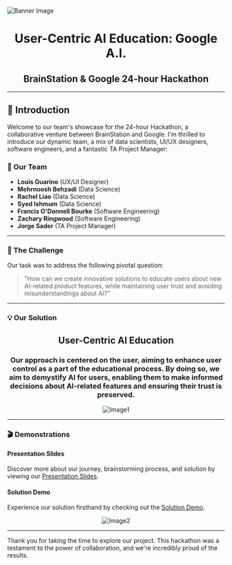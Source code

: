 ![Banner Image](https://static.wixstatic.com/media/6d6e15_0f02a5b7f35c4ffaa316fa7fc47f0da5~mv2.png/v1/fill/w_1264,h_260,al_c,q_85,usm_0.66_1.00_0.01,enc_auto/6d6e15_0f02a5b7f35c4ffaa316fa7fc47f0da5~mv2.png)

<div align="center">

# **User-Centric AI Education: Google A.I.**
## **BrainStation & Google 24-hour Hackathon**

</div>

---

## 📌 Introduction

Welcome to our team's showcase for the 24-hour Hackathon, a collaborative venture between BrainStation and Google. I'm thrilled to introduce our dynamic team, a mix of data scientists, UI/UX designers, software engineers, and a fantastic TA Project Manager:

### 🤩 Our Team

- **Louis Guarino** (UX/UI Designer)
- **Mehrnoosh Behzadi** (Data Science)
- **Rachel Liao** (Data Science)
- **Syed Ishmum** (Data Science)
- **Francis O'Donnell Bourke** (Software Engineering)
- **Zachary Ringwood** (Software Engineering)
- **Jorge Sader** (TA Project Manager)

---

### 🤔 The Challenge

Our task was to address the following pivotal question:

> "How can we create innovative solutions to educate users about new AI-related product features, while maintaining user trust and avoiding misunderstandings about AI?"

---

### 💡 Our Solution

<div align="center">

<h2><strong>User-Centric AI Education</strong></h2>

<h3>Our approach is centered on the user, aiming to enhance user control as a part of the educational process. By doing so, we aim to demystify AI for users, enabling them to make informed decisions about AI-related features and ensuring their trust is preserved.</h3>

![Image1](https://static.wixstatic.com/media/6d6e15_68e13f1991e54ae4aaf31f15d64bfbcc~mv2.png/v1/fill/w_648,h_866,al_c,q_90,usm_0.66_1.00_0.01,enc_auto/hackathon%20mock%20up.png)

</div>

---

### 🎬 Demonstrations

#### Presentation Slides
Discover more about our journey, brainstorming process, and solution by viewing our [Presentation Slides](https://www.canva.com/design/DAFpNSB49-8/f7ymEyPAZB0P1Mfao3O65w/view?utm_content=DAFpNSB49-8&utm_campaign=designshare&utm_medium=link&utm_source=publishsharelink).

#### Solution Demo
Experience our solution firsthand by checking out the [Solution Demo](https://www.figma.com/proto/1yTRZaldpvvmrTQ7xTTUDv/Google-BARD?page-id=0%3A1&type=design&node-id=2-2&viewport=230%2C471%2C0.18&t=E3J0KFZOfG0QnOZN-1&scaling=scale-down&starting-point-node-id=2%3A2).

<div align="center">

![Image2](https://static.wixstatic.com/media/6d6e15_95fe565d22be477b93d68f317b4574ae~mv2.png/v1/fill/w_193,h_391,al_c,q_85,usm_0.66_1.00_0.01,enc_auto/6d6e15_95fe565d22be477b93d68f317b4574ae~mv2.png)

</div>

---

Thank you for taking the time to explore our project. This hackathon was a testament to the power of collaboration, and we're incredibly proud of the results.
